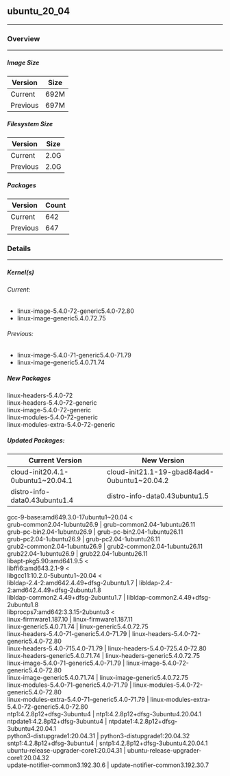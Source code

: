 ## ubuntu_20_04
------
### Overview
------
##### Image Size
  Version    |    Size
------------ | -------------
Current      | 692M
Previous     | 697M

##### Filesystem Size
  Version    |    Size
------------ | -------------
   Current   | 2.0G
   Previous  | 2.0G
##### Packages
  Version    |    Count
------------ | -------------
   Current   | 642
   Previous  | 647

### Details
------
##### Kernel(s)
###### Current:
* linux-image-5.4.0-72-generic5.4.0-72.80
* linux-image-generic5.4.0.72.75
###### Previous:
* linux-image-5.4.0-71-generic5.4.0-71.79
* linux-image-generic5.4.0.71.74
##### New Packages
linux-headers-5.4.0-72  
linux-headers-5.4.0-72-generic  
linux-image-5.4.0-72-generic  
linux-modules-5.4.0-72-generic  
linux-modules-extra-5.4.0-72-generic  
##### Updated Packages:
  Current Version  |  New Version
------------------ | -------------
cloud-init20.4.1-0ubuntu1\~20.04.1			      |	cloud-init21.1-19-gbad84ad4-0ubuntu1~20.04.2  
distro-info-data0.43ubuntu1.4				      |	distro-info-data0.43ubuntu1.5  
gcc-9-base:amd649.3.0-17ubuntu1\~20.04			      <  
grub-common2.04-1ubuntu26.9				      |	grub-common2.04-1ubuntu26.11  
grub-pc-bin2.04-1ubuntu26.9				      |	grub-pc-bin2.04-1ubuntu26.11  
grub-pc2.04-1ubuntu26.9					      |	grub-pc2.04-1ubuntu26.11  
grub2-common2.04-1ubuntu26.9				      |	grub2-common2.04-1ubuntu26.11  
grub22.04-1ubuntu26.9					      |	grub22.04-1ubuntu26.11  
libapt-pkg5.90:amd641.9.5				      <  
libffi6:amd643.2.1-9					      <  
libgcc11:10.2.0-5ubuntu1\~20.04				      <  
libldap-2.4-2:amd642.4.49+dfsg-2ubuntu1.7		      |	libldap-2.4-2:amd642.4.49+dfsg-2ubuntu1.8  
libldap-common2.4.49+dfsg-2ubuntu1.7			      |	libldap-common2.4.49+dfsg-2ubuntu1.8  
libprocps7:amd642:3.3.15-2ubuntu3			      <  
linux-firmware1.187.10					      |	linux-firmware1.187.11  
linux-generic5.4.0.71.74				      |	linux-generic5.4.0.72.75  
linux-headers-5.4.0-71-generic5.4.0-71.79		      |	linux-headers-5.4.0-72-generic5.4.0-72.80  
linux-headers-5.4.0-715.4.0-71.79			      |	linux-headers-5.4.0-725.4.0-72.80  
linux-headers-generic5.4.0.71.74			      |	linux-headers-generic5.4.0.72.75  
linux-image-5.4.0-71-generic5.4.0-71.79			      |	linux-image-5.4.0-72-generic5.4.0-72.80  
linux-image-generic5.4.0.71.74				      |	linux-image-generic5.4.0.72.75  
linux-modules-5.4.0-71-generic5.4.0-71.79		      |	linux-modules-5.4.0-72-generic5.4.0-72.80  
linux-modules-extra-5.4.0-71-generic5.4.0-71.79		      |	linux-modules-extra-5.4.0-72-generic5.4.0-72.80  
ntp1:4.2.8p12+dfsg-3ubuntu4				      |	ntp1:4.2.8p12+dfsg-3ubuntu4.20.04.1  
ntpdate1:4.2.8p12+dfsg-3ubuntu4				      |	ntpdate1:4.2.8p12+dfsg-3ubuntu4.20.04.1  
python3-distupgrade1:20.04.31				      |	python3-distupgrade1:20.04.32  
sntp1:4.2.8p12+dfsg-3ubuntu4				      |	sntp1:4.2.8p12+dfsg-3ubuntu4.20.04.1  
ubuntu-release-upgrader-core1:20.04.31			      |	ubuntu-release-upgrader-core1:20.04.32  
update-notifier-common3.192.30.6			      |	update-notifier-common3.192.30.7  
